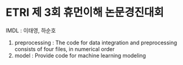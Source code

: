 # ETRI 제 3회 휴먼이해 논문경진대회
IMDL : 이태영, 하순호
1. preprocessing : The code for data integration and preprocessing consists of four files, in numerical order 
2. model : Provide code for machine learning modeling

